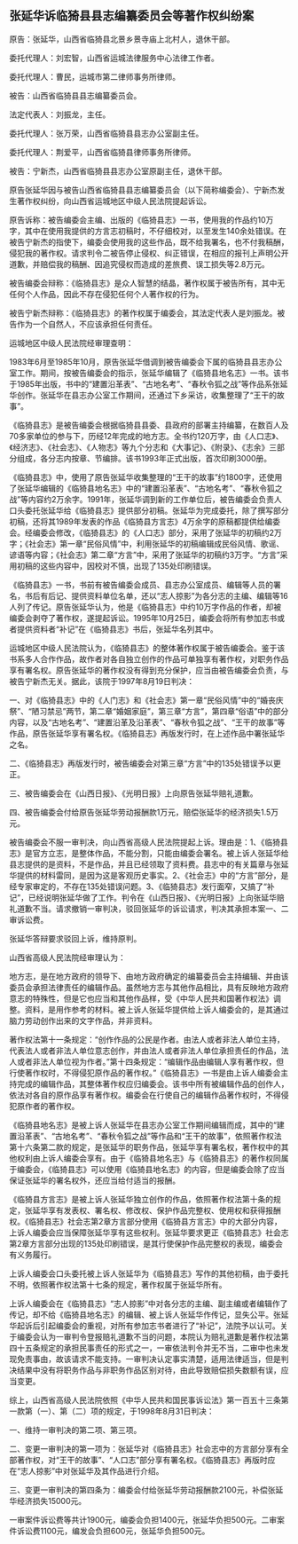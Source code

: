 ## 张延华诉临猗县县志编纂委员会等著作权纠纷案

原告：张延华，山西省临猗县北景乡景寺庙上北村人，退休干部。

委托代理人：刘宏智，山西省运城法律服务中心法律工作者。

委托代理人：曹民，运城市第二律师事务所律师。

被告：山西省临猗县县志编纂委员会。

法定代表人：刘振龙，主任。

委托代理人：张万荣，山西省临猗县县志办公室副主任。

委托代理人：荆爱平，山西省临猗县律师事务所律师。

被告：宁新杰，山西省临猗县县志办公室原副主任，退休干部。

原告张延华因与被告山西省临猗县县志编纂委员会（以下简称编委会）、宁新杰发生著作权纠纷，向山西省运城地区中级人民法院提起诉讼。

原告诉称：被告编委会主编、出版的《临猗县志》一书，使用我的作品约10万字，其中在使用我提供的方言志初稿时，不仔细校对，以至发生140余处错误。在被告宁新杰的指使下，编委会使用我的这些作品，既不给我署名，也不付我稿酬，侵犯我的著作权。请求判令二被告停止侵权、纠正错误，在相应的报刊上声明公开道歉，并赔偿我的稿酬、因追究侵权而造成的差旅费、误工损失等2.8万元。

被告编委会辩称：《临猗县志》是众人智慧的结晶，著作权属于被告所有，其中无任何个人作品，因此不存在侵犯任何个人著作权的行为。

被告宁新杰辩称：《临猗县志》的著作权属于编委会，其法定代表人是刘振龙。被告作为一个自然人，不应该承担任何责任。

运城地区中级人民法院经审理查明：

1983年6月至1985年10月，原告张延华借调到被告编委会下属的临猗县县志办公室工作。期间，按被告编委会的指示，张延华编辑了《临猗县地名志》一书。该书于1985年出版，书中的“建置沿革表”、“古地名考”、“春秋令狐之战”等作品系张延华创作。张延华在县志办公室工作期间，还通过下乡采访，收集整理了“王干的故事”。

《临猗县志》是被告编委会根据临猗县县委、县政府的部署主持编纂，在数百人及70多家单位的参与下，历经12年完成的地方志。全书约120万字，由《人口志》、《经济志》、《社会志》、《人物志》等九个分志和《大事记》、《附录》、《志余》三部分组成，各分志内按章、节编排。该书1993年正式出版，首次印刷3000册。

《临猗县志》中，使用了原告张延华收集整理的“王干的故事”约1800字，还使用了张延华编辑的《临猗县地名志》中的“建置沿革表”、“古地名考”、“春秋令狐之战”等内容约2万余字。1991年，张延华调到新的工作单位后，被告编委会负责人口头委托张延华给《临猗县志》提供部分初稿。张延华为完成委托，除了撰写部分初稿，还将其1989年发表的作品《临猗县方言志》4万余字的原稿都提供给编委会。经编委会修改，《临猗县志》的《人口志》部分，采用了张延华的初稿约2万字；《社会志》第一章“民俗风情”中，利用张延华的初稿编辑成民俗风情、歌谣、谚语等内容；《社会志》第二章“方言”中，采用了张延华的初稿约3万字。“方言”采用初稿的这些内容中，因校对不慎，出现了135处印刷错误。

《临猗县志》一书，书前有被告编委会成员、县志办公室成员、编辑等人员的署名，书后有后记、提供资料单位名单，还以“志人掠影”为各分志的主编、编辑等16人列了传记。原告张延华认为，他是《临猗县志》中约10万字作品的作者，却被编委会剥夺了著作权，遂提起诉讼。1995年10月25日，编委会将所有参加志书或者提供资料者“补记”在《临猗县志》书后，张延华名列其中。

运城地区中级人民法院认为，《临猗县志》的整体著作权属于被告编委会。鉴于该书系多人合作作品，故作者对各自独立创作的作品可单独享有著作权，对职务作品享有署名权。原告张延华的著作权没有得到充分保护，应当由被告编委会负责，与被告宁新杰无关。据此，该院于1997年8月19日判决：

一、对《临猗县志》中的《人门志》和《社会志》第一章“民俗风情”中的“婚丧庆祭”、“陋习禁忌”两节，第二章“婚姻家庭”，第三章“方言”，第四章“俗语”中的部分内容，以及“古地名考”、“建置沿革及沿革表”、“春秋令狐之战”、“王干的故事”等作品，原告张延华享有署名权。《临猗县志》再版发行时，在上述作品中署张延华之名。

二、《临猗县志》再版发行时，被告编委会对第三章“方言”中的135处错误予以更正。

三、被告编委会在《山西日报》、《光明日报》上向原告张延华赔礼道歉。

四、被告编委会付给原告张延华劳动报酬款1万元，赔偿张延华的经济损失1.5万元。

被告编委会不服一审判决，向山西省高级人民法院提起上诉。理由是：1、《临猗县志》是官方立志，是整体作品，不能分割，只能由编委会署名。被上诉人张延华给县志提供的是资料，不是作品，并且已经领取了资料费。县志中的有关篇章与张延华提供的材料雷同，是因为这是客观历史事实。2、《社会志》中的“方言”部分，是经专家审定的，不存在135处错误问题。3、《临猗县志》发行面窄，又搞了“补记”，已经说明张延华做了工作。判令在《山西日报》、《光明日报》上向张延华赔礼道歉不当。请求撤销一审判决，驳回张延华的诉讼请求，判决其承担本案一、二审诉讼费。

张延华答辩要求驳回上诉，维持原判。

山西省高级人民法院经审理认为：

地方志，是在地方政府的领导下、由地方政府确定的编纂委员会主持编辑、并由该委员会承担法律责任的编辑作品。虽然地方志与其他作品相比，具有反映地方政府意志的特殊性，但是它也应当和其他作品样，受《中华人民共和国著作权法》调整。资料，是用作参考的材料。被上诉人张延华提供给上诉人编委会的，是其通过脑力劳动创作出来的文字作品，并非资料。

著作权法第十一条规定：“创作作品的公民是作者。由法人或者非法人单位主持，代表法人或者非法人单位意志创作，并由法人或者非法人单位承担责任的作品，法人或者非法人单位视为作者。”第十四条规定：“编辑作品由编辑人享有著作权，但行使著作权时，不得侵犯原作品的著作权。”《临猗县志》一书是由上诉人编委会主持完成的编辑作品，其整体著作权应归编委会。该书中所有被编辑作品的创作人，依法对各自的原作品享有著作权。编委会在行使自己的编辑作品著作权时，不得侵犯原作者的著作权。

《临猗县地名志》是被上诉人张延华在县志办公室工作期间编辑而成，其中的“建置沿革表”、“古地名考”、“春秋令狐之战”等作品和“王干的故事”，依照著作权法第十六条第二款的规定，是张延华的职务作品，张延华享有署名权，著作权中的其他权利由上诉人编委会享有。由于《临猗县地名志》与《临猗县志》的著作权同属于编委会，《临猗县志》可以使用《临猗县地名志》的内容，但是编委会除了应当保证张延华的署名权外，还应当给付适当的报酬。

《临猗县方言志》是被上诉人张延华独立创作的作品，依照著作权法第十条的规定，张延华享有发表权、署名权、修改权、保护作品完整权、使用权和获得报酬权。《临猗县志》社会志第2章方言部分使用《临猗县方言志》中的大部分内容，上诉人编委会应当保障张延华享有这些权利。张延华要求更正《临猗县志》社会志第2章方言部分出现的135处印刷错误，是其行使保护作品完整权的表现，编委会有义务履行。

上诉人编委会口头委托被上诉人张延华为《临猗县志》写作的其他初稿，由于委托不明，依照著作权法第十七条的规定，著作权属于张延华所有。

上诉人编委会在《临猗县志》“志人掠影”中对各分志的主编、副主编或者编辑作了传记，却不给《临猗县地名志》的编辑、被上诉人张延华作传记，显失公平。张延华起诉后引起编委会的重视，对所有参加志书者进行了“补记”，法院予以认可。关于编委会认为一审判令登报赔礼道歉不当的问题，本院认为赔礼道歉是著作权法第四十五条规定的承担民事责任的形式之一，一审依法判令并无不当，二审中也未发现免责事由，故该请求不能支持。一审判决认定事实清楚，适用法律适当，但是判决结果中没有将职务作品与非职务作品区别对待，由此导致赔偿损失数额有误，应当变更。

综上，山西省高级人民法院依照《中华人民共和国民事诉讼法》第一百五十三条第一款第（一）、第（二）项的规定，于1998年8月31日判决：

一、维持一审判决的第二项、第三项。

二、变更一审判决的第一项为：张延华对《临猗县志》社会志中的方言部分享有全部著作权，对“王干的故事”、“人口志”部分享有署名权。《临猗县志》再版时应在“志人掠影”中对张延华及其作品进行介绍。

三、变更一审判决的第四条为：编委会付给张延华劳动报酬款2100元，补偿张延华经济损失15000元。

一审案件诉讼费等共计1900元，编委会负担1400元，张延华负担500元。二审案件诉讼费1100元，编发会负担600元，张延华负担500元。

